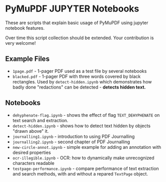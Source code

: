 # PyMuPDF JUPYTER Notebooks

These are scripts that explain basic usage of PyMuPDF using jupyter notebook features.

Over time this script collection should be extended. Your contribution is very welcome!

## Example Files
* `1page.pdf` - 1-pager PDF used as a test file by several notebooks
* `blacked.pdf` - 1-pager PDF with three words covered by black rectangles. Used by `detect-hidden.ipynb` which demonstrates how badly done "redactions" can be detected - **detects hidden text.**

## Notebooks
* `dehyphenate-flag.ipynb` - shows the effect of flag `TEXT_DEHYPHENATE` on text search and extraction.
* `detect-hidden.ipynb` - shows how to detect text hidden by objects "drawn above" it.
* `journalling1.ipynb` - introduction to using PDF Journalling
* `journalling2.ipynb` - second chapter of PDF Journalling 
* `new-circle-annot.ipynb` - simple example for adding an annotation with desired properties
* `ocr-illegible.ipynb` - OCR: how to dynamically make unrecognized characters readable
* `testpage-performance.ipynb` - compare performance of text extraction and search methods, with and without a repared `TextPage` object.
